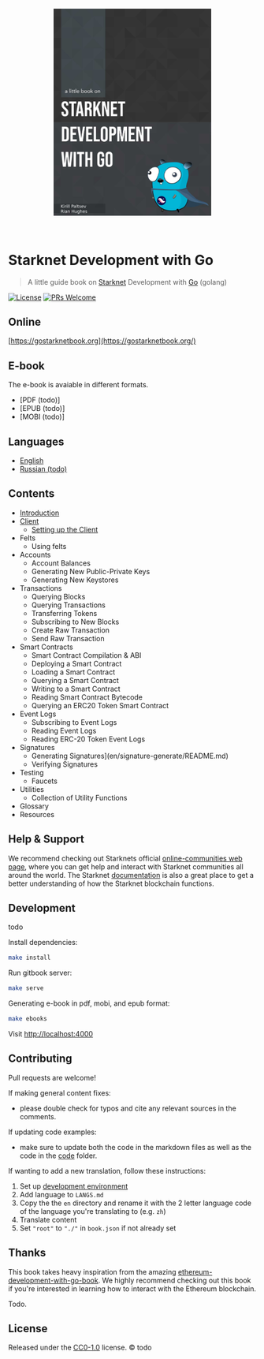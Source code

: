<p align="center">
  <a href="https://gostarknetbook.org">
  <img src="https://github.com/kirugan/starknet-go-book/raw/main/assets/cover.jpg" width="320" alt="Book cover" /></a>
</p>
<br>

# Starknet Development with Go

> A little guide book on [Starknet](https://www.starknet.io/) Development with [Go](https://golang.org/) (golang)

[![License](http://img.shields.io/badge/license-MIT-blue.svg)](https://raw.githubusercontent.com/miguelmota/merkletreejs/master/LICENSE)
[![PRs Welcome](https://img.shields.io/badge/PRs-welcome-brightgreen.svg)](#contributing)

## Online

[https://gostarknetbook.org](https://gostarknetbook.org/)

## E-book

The e-book is avaiable in different formats.

- [PDF (todo)]
- [EPUB (todo)]
- [MOBI (todo)]

## Languages

* [English](en/)
* [Russian (todo)](ru/)

## Contents

* [Introduction](en/README.md)
* [Client](en/client/README.md)
  * [Setting up the Client](en/client-setup/README.md)
* Felts
  * Using felts
* Accounts
  * Account Balances
  * Generating New Public-Private Keys
  * Generating New Keystores
* Transactions
  * Querying Blocks
  * Querying Transactions
  * Transferring Tokens
  * Subscribing to New Blocks
  * Create Raw Transaction
  * Send Raw Transaction
* Smart Contracts
  * Smart Contract Compilation &amp; ABI
  * Deploying a Smart Contract
  * Loading a Smart Contract
  * Querying a Smart Contract
  * Writing to a Smart Contract
  * Reading Smart Contract Bytecode
  * Querying an ERC20 Token Smart Contract
* Event Logs
  * Subscribing to Event Logs
  * Reading Event Logs
  * Reading ERC-20 Token Event Logs
* Signatures
  * Generating Signatures](en/signature-generate/README.md)
  * Verifying Signatures
* Testing
  * Faucets
* Utilities
  * Collection of Utility Functions
* Glossary
* Resources

## Help & Support

We recommend checking out Starknets official [online-communities web page](https://www.starknet.io/en/community/online-communities), where you can get help and interact with Starknet communities all around the world. The Starknet [documentation](https://docs.starknet.io/documentation/) is also a great place to get a better understanding of how the Starknet blockchain functions.

## Development

todo

Install dependencies:

```bash
make install
```

Run gitbook server:

```bash
make serve
```

Generating e-book in pdf, mobi, and epub format:

```bash
make ebooks
```

Visit [http://localhost:4000](http://localhost:4000)

## Contributing

Pull requests are welcome!

If making general content fixes:

- please double check for typos and cite any relevant sources in the comments.

If updating code examples:

- make sure to update both the code in the markdown files as well as the code in the [code](code/) folder.

If wanting to add a new translation, follow these instructions:

1. Set up [development environment](#development)
2. Add language to `LANGS.md`
3. Copy the the `en` directory and rename it with the 2 letter language code of the language you're translating to (e.g. `zh`)
4. Translate content
5. Set `"root"` to `"./"` in `book.json` if not already set

## Thanks

This book takes heavy inspiration from the amazing [ethereum-development-with-go-book](https://github.com/miguelmota/ethereum-development-with-go-book). We highly recommend checking out this book if you're interested in learning how to interact with the Ethereum blockchain.

Todo.

## License

Released under the [CC0-1.0](./LICENSE) license.
© todo
